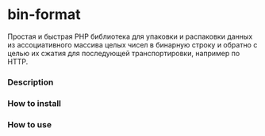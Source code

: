 # bin-format

Простая и быстрая PHP библиотека для упаковки и распаковки данных из ассоциативного массива целых чисел в бинарную 
строку и обратно с целью их сжатия для последующей транспортировки, например по HTTP.

### Description

### How to install

### How to use

